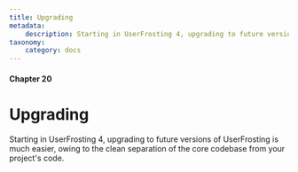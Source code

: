 ```yaml
---
title: Upgrading
metadata:
    description: Starting in UserFrosting 4, upgrading to future versions of UserFrosting is much easier, owing to the clean separation of the core codebase from your project's code.
taxonomy:
    category: docs
---
```


#### Chapter 20

# Upgrading

Starting in UserFrosting 4, upgrading to future versions of UserFrosting is much easier, owing to the clean separation of the core codebase from your project's code.
